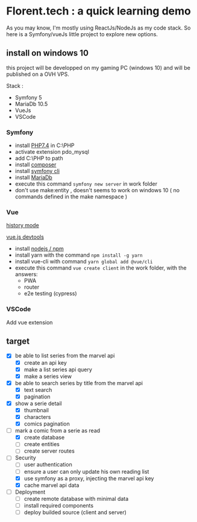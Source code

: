 # Florent.tech : a quick learning demo

As you may know, I'm mostly using ReactJs/NodeJs as my code stack. So here is a Symfony/vueJs little project to explore new options.

## install on windows 10

this project will be developped on my gaming PC (windows 10) and will be published on a OVH VPS.

Stack :

* Symfony 5
* MariaDb 10.5
* VueJs
* VSCode

### Symfony

* install [PHP7.4](https://windows.php.net/download/) in C:\PHP
* activate extension pdo_mysql
* add C:\PHP to path
* install [composer](https://getcomposer.org/download/)
* install [symfony cli](https://get.symfony.com/cli/setup.exe)
* install [MariaDb](https://downloads.mariadb.org/)
* execute this command `symfony new server`  in work folder
* don't use make:entity , doesn't seems to work on windows 10 ( no commands defined in the make namespace )

### Vue

[history mode](https://router.vuejs.org/guide/essentials/history-mode.html)

[vue.js devtools](https://chrome.google.com/webstore/detail/vuejs-devtools/nhdogjmejiglipccpnnnanhbledajbpd/related)

* install [nodejs / npm](https://nodejs.org/en/)
* install yarn with the command `npm install -g yarn`
* install vue-cli with command `yarn global add @vue/cli`
* execute this command `vue create client` in the work folder, with the answers:
  * PWA
  * router
  * e2e testing (cypress)

### VSCode

Add vue extension

## target

* [x] be able to list series from the marvel api
  * [x] create an api key
  * [x] make a list series api query
  * [x] make a series view
* [x] be able to search series by title from the marvel api
  * [x] text search
  * [x] pagination
* [X] show a serie detail
  * [x] thumbnail
  * [x] characters
  * [X] comics pagination
* [ ] mark a comic from a serie as read
  * [x] create database
  * [ ] create entities
  * [ ] create server routes
* [ ] Security
  * [ ] user authentication
  * [ ] ensure a user can only update his own reading list
  * [x] use symfony as a proxy, injecting the marvel api key
  * [x] cache marvel api data
* [ ] Deployment
  * [ ] create remote database with minimal data
  * [ ] install required components
  * [ ] deploy builded source (client and server)
